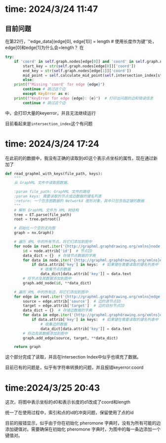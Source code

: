 # time: 2024/3/24 11:47
## 目前问题
在第22行，''edge_data[(edge[0], edge[1])] = length # 使用长度作为键''处，edge[0]和edge[1]为什么会=length？
在
```python   
try:
    if 'coord' in self.graph.nodes[edge[0]] and 'coord' in self.graph.nodes[edge[1]]:
        start_key = str(self.graph.nodes[edge[0]]['coord'])
        end_key = str(self.graph.nodes[edge[1]]['coord'])
        mid_point = self.calculate_mid_point(self.intersection_index[start_key],self.intersection_index[end_key])
        else:
    print(f"Missing 'coord' for edge {edge}")
        continue # 跳过这个边
        except KeyError as e:
    print(f"KeyError for edge {edge}: {e}")  # 打印出问题的边和错误信息
        continue # 跳过这个边
```

中，会打印大量的keyerror，并且无法继续运行

目前看起来是```intersection_index```这个有问题


# time: 2024/3/24 17:24
在此前的的数据中，我没有正确的读取到d0这个表示点坐标的属性，现在通过新加了
```python
def read_graphml_with_keys(file_path, keys):
    """
    从 GraphML 文件中读取图数据。

    :param file_path: GraphML 文件的路径
    :param keys: 需要读取的节点或边数据的键名列表
    :return: 一个包含图数据的 NetworkX 图形对象，其中只包含指定键的数据
    """
    # 解析 GraphML 文件为 XML 树结构
    tree = ET.parse(file_path)
    root = tree.getroot()

    # 初始化一个空的无向图
    graph = nx.Graph()

    # 遍历 XML 中的所有节点，将它们添加到图中
    for node in root.iter('{http://graphml.graphdrawing.org/xmlns}node'):
        id = node.attrib['id']  # 节点ID
        data_dict = {}  # 存储节点数据的字典
        for data in node.iter('{http://graphml.graphdrawing.org/xmlns}data'):
            if data.attrib['key'] in keys:  # 如果键在需要读取的键名列表中
                # 收集节点的数据
                data_dict[data.attrib['key']] = data.text
        # 将节点及其数据添加到图中
        graph.add_node(id, **data_dict)

    # 遍历 XML 中的所有边，将它们添加到图中
    for edge in root.iter('{http://graphml.graphdrawing.org/xmlns}edge'):
        source = edge.attrib['source']  # 边的源节点ID
        target = edge.attrib['target']  # 边的目标节点ID
        data_dict = {}  # 存储边数据的字典
        for data in edge.iter('{http://graphml.graphdrawing.org/xmlns}data'):
            if data.attrib['key'] in keys:  # 如果键在需要读取的键名列表中
                # 收集边的数据
                data_dict[data.attrib['key']] = data.text
        # 将边及其数据添加到图中
        graph.add_edge(source, target, **data_dict)

    return graph
```
这个部分完成了读取，并且在Intersection Index中似乎也填充了数据。

目前已有的问题是，似乎有字符串转换的问题，并且报错keyerror:coord



# time:2024/3/25 20:43

这次，将图中表示坐标的d0和表示长度的d1改成了coord和length

统一了在使用过程中，索引和点的id的冲突问题，保留使用了点的id

目前的报错显示，似乎由于你在初始化 pheromone 字典时，没有为所有可能的边添加键值对。需要确保在初始化 pheromone
字典时，为图中的每一条边添加一个键值对。 
